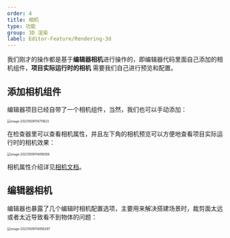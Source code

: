 ```yaml
---
order: 4
title: 相机
type: 功能
group: 3D 渲染
label: Editor-Feature/Rendering-3d
---
```


我们刚才的操作都是基于**编辑器相机**进行操作的，即编辑器代码里面自己添加的相机组件，**项目实际运行时的相机** 需要我们自己进行预览和配置。

## 添加相机组件

编辑器项目已经自带了一个相机组件，当然，我们也可以手动添加：

<img src="https://gw.alipayobjects.com/zos/OasisHub/c6a1a344-630c-40c6-88ef-abb447cfd183/image-20231009114711623.png" alt="image-20231009114711623" style="zoom:50%;" />

在检查器里可以查看相机属性，并且左下角的相机预览可以方便地查看项目实际运行时的相机效果：

<img src="https://gw.alipayobjects.com/zos/OasisHub/24fa20d2-8f50-49bd-907a-3806f31e462e/image-20231009114816056.png" alt="image-20231009114816056" style="zoom:50%;" />

相机属性介绍详见[相机文档](${docs}camera-cn)。

## 编辑器相机

编辑器也暴露了几个编辑时相机配置选项，主要用来解决搭建场景时，裁剪面太远或者太近导致看不到物体的问题：

<img src="https://gw.alipayobjects.com/zos/OasisHub/38748b3a-e448-47fb-bae6-9e77414ea975/image-20231009114856297.png" alt="image-20231009114856297" style="zoom:50%;" />
